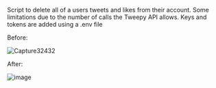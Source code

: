 Script to delete all of a users tweets and likes from their account.
Some limitations due to the number of calls the Tweepy API allows. 
Keys and tokens are added using a .env file

Before:


![Capture32432](https://user-images.githubusercontent.com/77083766/171527020-387ba3dd-81db-4ae8-b4e5-7cd0b692980c.PNG)


After:


![image](https://user-images.githubusercontent.com/77083766/171527077-4a18aac3-d5f4-4329-aa42-7946b0cbf379.png)

